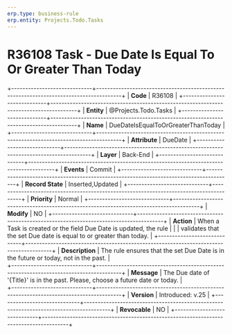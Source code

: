```yaml
---
erp.type: business-rule
erp.entity: Projects.Todo.Tasks 
---
```


# R36108 Task - Due Date Is Equal To Or Greater Than Today
+-----------------------------+---------------------------------------------------------------------------------------+
| **Code**                    | R36108                                                                                |
+-----------------------------+---------------------------------------------------------------------------------------+
| **Entity**                  | @Projects.Todo.Tasks                                                                  |
+-----------------------------+---------------------------------------------------------------------------------------+
| **Name**                    | DueDateIsEqualToOrGreaterThanToday                                                    |
+-----------------------------+---------------------------------------------------------------------------------------+
| **Attribute**               | DueDate                                                                               |
+-----------------------------+---------------------------------------------------------------------------------------+
| **Layer**                   | Back-End                                                                              |
+-----------------------------+---------------------------------------------------------------------------------------+
| **Events**                  | Commit                                                                                |
+-----------------------------+---------------------------------------------------------------------------------------+
| **Record State**            | Inserted,Updated                                                                      |
+-----------------------------+---------------------------------------------------------------------------------------+
| **Priority**                | Normal                                                                                |
+-----------------------------+---------------------------------------------------------------------------------------+
| **Modify**                  | NO                                                                                    |
+-----------------------------+---------------------------------------------------------------------------------------+
| **Action**                  | When a Task is created or the field Due Date is updated, the rule                     |
|                             | validates that the set Due date is equal to or greater than today.                    |
+-----------------------------+---------------------------------------------------------------------------------------+
| **Description**             | The rule ensures that the set Due Date is in the future or today, not in the past.    |     
+-----------------------------+---------------------------------------------------------------------------------------+
| **Message**                 | The Due date of '{Title}' is in the past. Please, choose a future date or today.      |                        
+-----------------------------+---------------------------------------------------------------------------------------+
| **Version**                 | Introduced: v.25                                                                      |
+-----------------------------+---------------------------------------------------------------------------------------+
| **Revocable**               | NO                                                                                    |
+-----------------------------+---------------------------------------------------------------------------------------+
